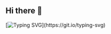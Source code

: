  ## Hi there 👋

<!--
### I'm Ruslan, novice frontend developer,
### ___I dream to create something great!!!___ -->
[![Typing SVG](https://readme-typing-svg.herokuapp.com?size=15&duration=6000&color=F7B60E&center=true&vCenter=true&width=600&height=150&lines=I'm+Ruslan%2C+a+novice+frontend+developer+in+the+two+universes.)](https://git.io/typing-svg)




<!--
**kobalt16/kobalt16** is a ✨ _special_ ✨ repository because its `README.md` (this file) appears on your GitHub profile.

Here are some ideas to get you started:

- 🔭 I’m currently working on ...
- 🌱 I’m currently learning ...
- 👯 I’m looking to collaborate on ...
- 🤔 I’m looking for help with ...
- 💬 Ask me about ...
- 📫 How to reach me: ...
- 😄 Pronouns: ...
- ⚡ Fun fact: ...
-->
